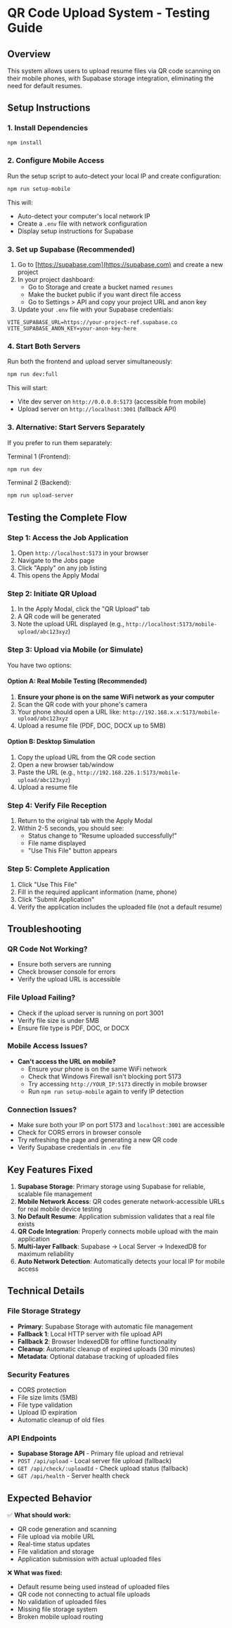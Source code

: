 # QR Code Upload System - Testing Guide

## Overview
This system allows users to upload resume files via QR code scanning on their mobile phones, with Supabase storage integration, eliminating the need for default resumes.

## Setup Instructions

### 1. Install Dependencies
```bash
npm install
```

### 2. Configure Mobile Access
Run the setup script to auto-detect your local IP and create configuration:
```bash
npm run setup-mobile
```

This will:
- Auto-detect your computer's local network IP
- Create a `.env` file with network configuration
- Display setup instructions for Supabase

### 3. Set up Supabase (Recommended)
1. Go to [https://supabase.com](https://supabase.com) and create a new project
2. In your project dashboard:
   - Go to Storage and create a bucket named `resumes`
   - Make the bucket public if you want direct file access
   - Go to Settings > API and copy your project URL and anon key
3. Update your `.env` file with your Supabase credentials:
```env
VITE_SUPABASE_URL=https://your-project-ref.supabase.co
VITE_SUPABASE_ANON_KEY=your-anon-key-here
```

### 4. Start Both Servers
Run both the frontend and upload server simultaneously:
```bash
npm run dev:full
```

This will start:
- Vite dev server on `http://0.0.0.0:5173` (accessible from mobile)
- Upload server on `http://localhost:3001` (fallback API)

### 3. Alternative: Start Servers Separately
If you prefer to run them separately:

Terminal 1 (Frontend):
```bash
npm run dev
```

Terminal 2 (Backend):
```bash
npm run upload-server
```

## Testing the Complete Flow

### Step 1: Access the Job Application
1. Open `http://localhost:5173` in your browser
2. Navigate to the Jobs page
3. Click "Apply" on any job listing
4. This opens the Apply Modal

### Step 2: Initiate QR Upload
1. In the Apply Modal, click the "QR Upload" tab
2. A QR code will be generated
3. Note the upload URL displayed (e.g., `http://localhost:5173/mobile-upload/abc123xyz`)

### Step 3: Upload via Mobile (or Simulate)
You have two options:

#### Option A: Real Mobile Testing (Recommended)
1. **Ensure your phone is on the same WiFi network as your computer**
2. Scan the QR code with your phone's camera
3. Your phone should open a URL like: `http://192.168.x.x:5173/mobile-upload/abc123xyz`
4. Upload a resume file (PDF, DOC, DOCX up to 5MB)

#### Option B: Desktop Simulation
1. Copy the upload URL from the QR code section
2. Open a new browser tab/window  
3. Paste the URL (e.g., `http://192.168.226.1:5173/mobile-upload/abc123xyz`)
4. Upload a resume file

### Step 4: Verify File Reception
1. Return to the original tab with the Apply Modal
2. Within 2-5 seconds, you should see:
   - Status change to "Resume uploaded successfully!"
   - File name displayed
   - "Use This File" button appears

### Step 5: Complete Application
1. Click "Use This File" 
2. Fill in the required applicant information (name, phone)
3. Click "Submit Application"
4. Verify the application includes the uploaded file (not a default resume)

## Troubleshooting

### QR Code Not Working?
- Ensure both servers are running
- Check browser console for errors
- Verify the upload URL is accessible

### File Upload Failing?
- Check if the upload server is running on port 3001
- Verify file size is under 5MB
- Ensure file type is PDF, DOC, or DOCX

### Mobile Access Issues?
- **Can't access the URL on mobile?**
  - Ensure your phone is on the same WiFi network
  - Check that Windows Firewall isn't blocking port 5173
  - Try accessing `http://YOUR_IP:5173` directly in mobile browser
  - Run `npm run setup-mobile` again to verify IP detection

### Connection Issues?
- Make sure both your IP on port 5173 and `localhost:3001` are accessible
- Check for CORS errors in browser console
- Try refreshing the page and generating a new QR code
- Verify Supabase credentials in `.env` file

## Key Features Fixed

1. **Supabase Storage**: Primary storage using Supabase for reliable, scalable file management
2. **Mobile Network Access**: QR codes generate network-accessible URLs for real mobile device testing
3. **No Default Resume**: Application submission validates that a real file exists
4. **QR Code Integration**: Properly connects mobile upload with the main application
5. **Multi-layer Fallback**: Supabase → Local Server → IndexedDB for maximum reliability
6. **Auto Network Detection**: Automatically detects your local IP for mobile access

## Technical Details

### File Storage Strategy
- **Primary**: Supabase Storage with automatic file management
- **Fallback 1**: Local HTTP server with file upload API
- **Fallback 2**: Browser IndexedDB for offline functionality
- **Cleanup**: Automatic cleanup of expired uploads (30 minutes)
- **Metadata**: Optional database tracking of uploaded files

### Security Features
- CORS protection
- File size limits (5MB)
- File type validation
- Upload ID expiration
- Automatic cleanup of old files

### API Endpoints
- **Supabase Storage API** - Primary file upload and retrieval
- `POST /api/upload` - Local server file upload (fallback)
- `GET /api/check/:uploadId` - Check upload status (fallback)
- `GET /api/health` - Server health check

## Expected Behavior

✅ **What should work:**
- QR code generation and scanning
- File upload via mobile URL
- Real-time status updates
- File validation and storage
- Application submission with actual uploaded files

❌ **What was fixed:**
- Default resume being used instead of uploaded files
- QR code not connecting to actual file uploads
- No validation of uploaded files
- Missing file storage system
- Broken mobile upload routing